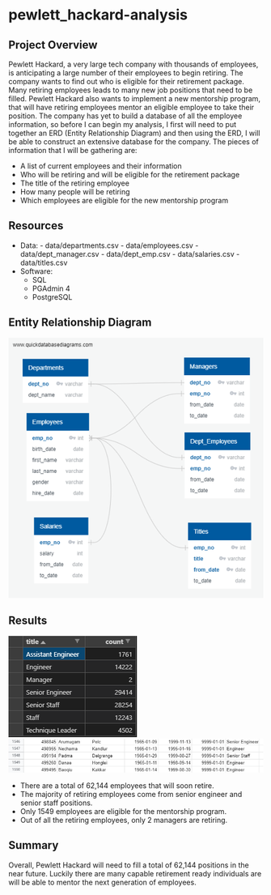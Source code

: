 # pewlett_hackard-analysis

## Project Overview
Pewlett Hackard, a very large tech company with thousands of employees, is anticipating a large number of their employees to begin retiring. The company wants to find out who is eligible for their retirement package. Many retiring employees leads to many new job positions that need to be filled. Pewlett Hackard also wants to implement a new mentorship program, that will have retiring employees mentor an eligible employee to take their position. The company has yet to build a database of all the employee information, so before I can begin my analysis, I first will need to put together an ERD (Entity Relationship Diagram) and then using the ERD, I will be able to construct an extensive database for the company. The pieces of information that I will be gathering are:

- A list of current employees and their information
- Who will be retiring and will be eligible for the retirement package
- The title of the retiring employee
- How many people will be retiring
- Which employees are eligible for the new mentorship program

## Resources
- Data: 
		- data/departments.csv
		- data/employees.csv
		- data/dept_manager.csv
		- data/dept_emp.csv
		- data/salaries.csv
		- data/titles.csv
- Software: 
	- SQL
	- PGAdmin 4
	- PostgreSQL
	
## Entity Relationship Diagram
![EmployeeDB](data/EmployeeDB.png)

## Results
![retiring_titles](data/retiring_titles.png)
![mentor_eligible](data/mentor_eligible.png)

- There are a total of 62,144 employees that will soon retire. 
- The majority of retiring employees come from senior engineer and senior staff positions.
- Only 1549 employees are eligible for the mentorship program.
- Out of all the retiring employees, only 2 managers are retiring.

## Summary
Overall, Pewlett Hackard will need to fill a total of 62,144 positions in the near future. Luckily there are many capable retirement ready individuals are will be able to mentor the next generation of employees.